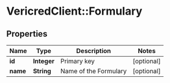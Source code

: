 # VericredClient::Formulary

## Properties
Name | Type | Description | Notes
------------ | ------------- | ------------- | -------------
**id** | **Integer** | Primary key | [optional] 
**name** | **String** | Name of the Formulary | [optional] 


